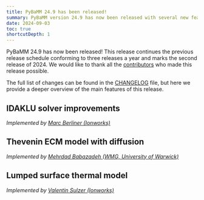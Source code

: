 ```yaml
---
title: PyBaMM 24.9 has been released!
summary: PyBaMM version 24.9 has now been released with several new features and improvements.
date: 2024-09-03
toc: true
shortcutDepth: 1
---
```


PyBaMM 24.9 has now been released! This release continues the previous release schedule conforming to three releases a year and marks the second release of 2024. We would like to thank all the [contributors](https://pybamm.org/teams/) who made this release possible.

The full list of changes can be found in the [CHANGELOG](https://pybamm.org/changelog/) file, but here we provide a deeper overview of the main features of this release.

## IDAKLU solver improvements
_Implemented by [Marc Berliner (Ionworks)](https://github.com/MarcBerliner)_


## Thevenin ECM model with diffusion
_Implemented by [Mehrdad Babazadeh (WMG, University of Warwick)](https://github.com/MehrdadBabazadeh)_


## Lumped surface thermal model
_Implemented by [Valentin Sulzer (Ionworks)](https://github.com/valentinsulzer)_


